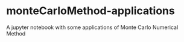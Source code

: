 # monteCarloMethod-applications
A jupyter notebook with some applications of Monte Carlo Numerical Method
